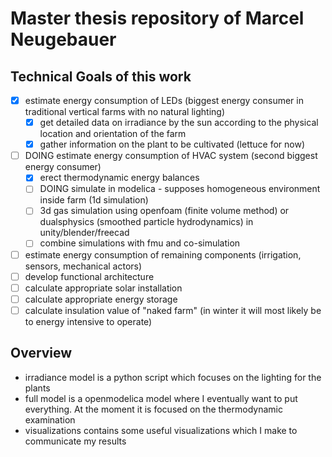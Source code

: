 # Master thesis repository of Marcel Neugebauer

## Technical Goals of this work

- [x] estimate energy consumption of LEDs (biggest energy consumer in traditional vertical farms with no natural lighting)
  - [x] get detailed data on irradiance by the sun according to the physical location and orientation of the farm
  - [x] gather information on the plant to be cultivated (lettuce for now)
- [ ] DOING estimate energy consumption of HVAC system (second biggest energy consumer)
  - [x] erect thermodynamic energy balances
  - [ ] DOING simulate in modelica - supposes homogeneous environment inside farm (1d simulation)
  - [ ] 3d gas simulation using openfoam (finite volume method) or dualsphysics (smoothed particle hydrodynamics) in unity/blender/freecad
  - [ ] combine simulations with fmu and co-simulation
- [ ] estimate energy consumption of remaining components (irrigation, sensors, mechanical actors)
- [ ] develop functional architecture
- [ ] calculate appropriate solar installation
- [ ] calculate appropriate energy storage
- [ ] calculate insulation value of "naked farm" (in winter it will most likely be to energy intensive to operate)

## Overview

- irradiance model is a python script which focuses on the lighting for the plants
- full model is a openmodelica model where I eventually want to put everything. At the moment it is focused on the thermodynamic examination
- visualizations contains some useful visualizations which I make to communicate my results
